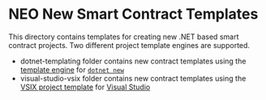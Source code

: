 # NEO New Smart Contract Templates

This directory contains templates for creating new .NET based smart contract
projects. Two different project template engines are supported.

* dotnet-templating folder contains new contract templates using the
  [template engine](https://github.com/dotnet/templating) for
  [`dotnet new`](https://docs.microsoft.com/dotnet/core/tools/dotnet-new)
* visual-studio-vsix folder contains new contract templates using the
  [VSIX project template](https://docs.microsoft.com/visualstudio/extensibility/getting-started-with-the-vsix-project-template)
  for [Visual Studio](https://visualstudio.microsoft.com/)
